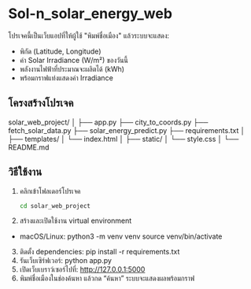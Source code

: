 # Sol-n_solar_energy_web

โปรเจคนี้เป็นเว็บแอปที่ให้ผู้ใช้ "พิมพ์ชื่อเมือง" แล้วระบบจะแสดง:
- พิกัด (Latitude, Longitude)
- ค่า Solar Irradiance (W/m²) ของวันนี้
- พลังงานไฟฟ้าที่ประมาณจะผลิตได้ (kWh)
- พร้อมกราฟแท่งแสดงค่า Irradiance

## โครงสร้างโปรเจค

solar_web_project/
│
├── app.py
├── city_to_coords.py
├── fetch_solar_data.py
├── solar_energy_predict.py
├── requirements.txt
│
├── templates/
│ └── index.html
│
├── static/
│ └── style.css
│
└── README.md

## วิธีใช้งาน

1. คลิกเข้าโฟลเดอร์โปรเจค
   ```bash
   cd solar_web_project
2. สร้างและเปิดใช้งาน virtual environment
- macOS/Linux: python3 -m venv venv
               source venv/bin/activate
3. ติดตั้ง dependencies: pip install -r requirements.txt
4. รันเว็บเซิร์ฟเวอร์: python app.py
5. เปิดเว็บเบราว์เซอร์ไปที่: http://127.0.0.1:5000
6. พิมพ์ชื่อเมืองในช่องค้นหา แล้วกด “ค้นหา” ระบบจะแสดงผลพร้อมกราฟ

# 



